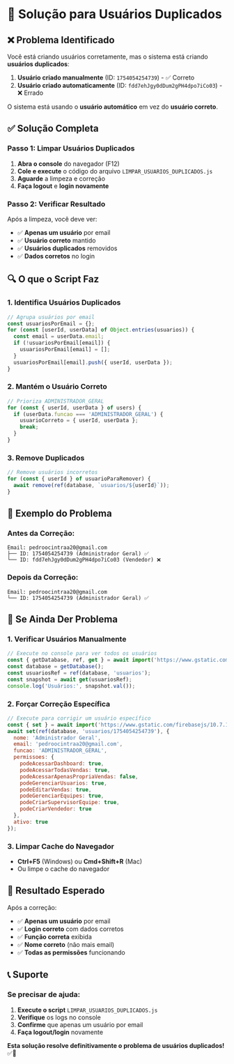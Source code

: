 # 🔧 Solução para Usuários Duplicados

## ❌ **Problema Identificado**

Você está criando usuários corretamente, mas o sistema está criando **usuários duplicados**:

1. **Usuário criado manualmente** (ID: `1754054254739`) - ✅ Correto
2. **Usuário criado automaticamente** (ID: `fdd7ehJgy0dDum2gPH4dpo7iCo03`) - ❌ Errado

O sistema está usando o **usuário automático** em vez do **usuário correto**.

## ✅ **Solução Completa**

### **Passo 1: Limpar Usuários Duplicados**

1. **Abra o console** do navegador (F12)
2. **Cole e execute** o código do arquivo `LIMPAR_USUARIOS_DUPLICADOS.js`
3. **Aguarde** a limpeza e correção
4. **Faça logout** e **login novamente**

### **Passo 2: Verificar Resultado**

Após a limpeza, você deve ver:
- ✅ **Apenas um usuário** por email
- ✅ **Usuário correto** mantido
- ✅ **Usuários duplicados** removidos
- ✅ **Dados corretos** no login

## 🔍 **O que o Script Faz**

### **1. Identifica Usuários Duplicados**
```javascript
// Agrupa usuários por email
const usuariosPorEmail = {};
for (const [userId, userData] of Object.entries(usuarios)) {
  const email = userData.email;
  if (!usuariosPorEmail[email]) {
    usuariosPorEmail[email] = [];
  }
  usuariosPorEmail[email].push({ userId, userData });
}
```

### **2. Mantém o Usuário Correto**
```javascript
// Prioriza ADMINISTRADOR_GERAL
for (const { userId, userData } of users) {
  if (userData.funcao === 'ADMINISTRADOR_GERAL') {
    usuarioCorreto = { userId, userData };
    break;
  }
}
```

### **3. Remove Duplicados**
```javascript
// Remove usuários incorretos
for (const { userId } of usuarioParaRemover) {
  await remove(ref(database, `usuarios/${userId}`));
}
```

## 🎯 **Exemplo do Problema**

### **Antes da Correção:**
```
Email: pedroocintraa20@gmail.com
├── ID: 1754054254739 (Administrador Geral) ✅
└── ID: fdd7ehJgy0dDum2gPH4dpo7iCo03 (Vendedor) ❌
```

### **Depois da Correção:**
```
Email: pedroocintraa20@gmail.com
└── ID: 1754054254739 (Administrador Geral) ✅
```

## 🚨 **Se Ainda Der Problema**

### **1. Verificar Usuários Manualmente**
```javascript
// Execute no console para ver todos os usuários
const { getDatabase, ref, get } = await import('https://www.gstatic.com/firebasejs/10.7.1/firebase-database.js');
const database = getDatabase();
const usuariosRef = ref(database, 'usuarios');
const snapshot = await get(usuariosRef);
console.log('Usuários:', snapshot.val());
```

### **2. Forçar Correção Específica**
```javascript
// Execute para corrigir um usuário específico
const { set } = await import('https://www.gstatic.com/firebasejs/10.7.1/firebase-database.js');
await set(ref(database, 'usuarios/1754054254739'), {
  nome: 'Administrador Geral',
  email: 'pedroocintraa20@gmail.com',
  funcao: 'ADMINISTRADOR_GERAL',
  permissoes: {
    podeAcessarDashboard: true,
    podeAcessarTodasVendas: true,
    podeAcessarApenasPropriaVendas: false,
    podeGerenciarUsuarios: true,
    podeEditarVendas: true,
    podeGerenciarEquipes: true,
    podeCriarSupervisorEquipe: true,
    podeCriarVendedor: true
  },
  ativo: true
});
```

### **3. Limpar Cache do Navegador**
- **Ctrl+F5** (Windows) ou **Cmd+Shift+R** (Mac)
- Ou limpe o cache do navegador

## 🎉 **Resultado Esperado**

Após a correção:
- ✅ **Apenas um usuário** por email
- ✅ **Login correto** com dados corretos
- ✅ **Função correta** exibida
- ✅ **Nome correto** (não mais email)
- ✅ **Todas as permissões** funcionando

## 📞 **Suporte**

### **Se precisar de ajuda:**
1. **Execute o script** `LIMPAR_USUARIOS_DUPLICADOS.js`
2. **Verifique** os logs no console
3. **Confirme** que apenas um usuário por email
4. **Faça logout/login** novamente

**Esta solução resolve definitivamente o problema de usuários duplicados!** ✅🔧 